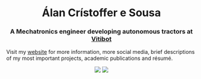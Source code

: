 <h1 align="center">Álan Crístoffer e Sousa</h1>

<h3 align="center">
    A Mechatronics engineer developing autonomous tractors at <a href="https://vitibot.fr">Vitibot</a>
</h3>

Visit my [website](https://acristoffers.me) for more information, more social
media, brief descriptions of my most important projects, academic publications
and résumé.

<p align="center">
    <img src="https://github-readme-stats-git-masterrstaa-rickstaa.vercel.app/api/top-langs/?username=acristoffers&layout=compact&hide=html&show_icons=true&theme=dark&include_all_commits=true" />
    <img src="https://github-readme-stats-git-masterrstaa-rickstaa.vercel.app/api?username=acristoffers&show_icons=true&theme=dark" />
</p>
